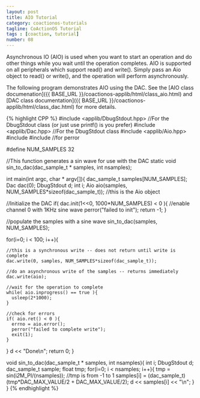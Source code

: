 ```yaml
---
layout: post
title: AIO Tutorial
category: coactionos-tutorials
tagline: CoActionOS Tutorial
tags : [coaction, tutorial]
number: 08
---
```


Asynchronous IO (AIO) is used when you want to start an operation and do 
other things while you wait until the operation completes. AIO is supported 
on all peripherals which support read() and write(). Simply pass an Aio 
object to read() or write(), and the operation will perform asynchronously.

The following program demonstrates AIO using the DAC. See the 
[AIO class documenation]({{ BASE_URL }}/coactionos-applib/html/class_aio.html) and 
[DAC class documentation]({{ BASE_URL }}/coactionos-applib/html/class_dac.html) for more details.

{% highlight CPP %}
#include <applib/DbugStdout.hpp> //For the DbugStdout class (or just use printf() is you prefer)
#include <applib/Dac.hpp> //For the DbugStdout class
#include <applib/Aio.hpp>
#include <cmath>
#include <cstdio> //for perror
 
#define NUM_SAMPLES 32
 
//This function generates a sin wave for use with the DAC
static void sin_to_dac(dac_sample_t * samples, int nsamples);
 
int main(int argc, char * argv[]){
  dac_sample_t samples[NUM_SAMPLES];
  Dac dac(0);
  DbugStdout d;
  int i;
  Aio aio(samples, NUM_SAMPLES*sizeof(dac_sample_t)); //this is the Aio object
 
  //Initialize the DAC
  if( dac.init(1<<0, 1000*NUM_SAMPLES) < 0 ){ //enable channel 0 with 1KHz sine wave
    perror("failed to init");
    return -1;
  }
 
  //populate the samples with a sine wave
  sin_to_dac(samples, NUM_SAMPLES);
 
  for(i=0; i < 100; i++){
 
    //this is a synchronous write -- does not return until write is complete
    dac.write(0, samples, NUM_SAMPLES*sizeof(dac_sample_t));
 
    //do an asynchronous write of the samples -- returns immediately
    dac.write(aio);
 
    //wait for the operation to complete
    while( aio.inprogress() == true ){
      usleep(2*1000);
    }
 
    //check for errors
    if( aio.ret() < 0 ){
      errno = aio.error();
      perror("failed to complete write");
      exit(1);
    }
 
  }
  d << "Done\n";
  return 0;
}
 
 
void sin_to_dac(dac_sample_t * samples, int nsamples){
  int i;
  DbugStdout d;
  dac_sample_t sample;
  float tmp;
  for(i=0; i < nsamples; i++){
    tmp = sin(i*2*M_PI/(nsamples)); //tmp is from -1 to 1
    samples[i] = (dac_sample_t)(tmp*DAC_MAX_VALUE/2 + DAC_MAX_VALUE/2);
    d << samples[i] << "\n";
  }
}
{% endhighlight %} 